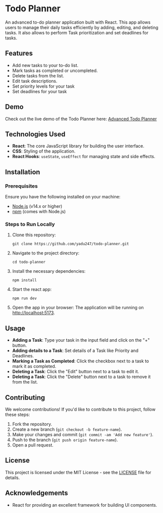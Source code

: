 <!DOCTYPE html>
<html lang="en">
<head>
    <meta charset="UTF-8">
    <meta name="viewport" content="width=device-width, initial-scale=1.0">
</head>
<body>
    <h1>Todo Planner</h1>
    <p>An advanced to-do planner application built with React. This app allows users to manage their daily tasks efficiently by adding, editing, and deleting tasks. It also allows to perform Task prioritization and set deadlines for tasks.</p>
    <h2>Features</h2>
    <ul>
        <li>Add new tasks to your to-do list.</li>
        <li>Mark tasks as completed or uncompleted.</li>
        <li>Delete tasks from the list.</li>
        <li>Edit task descriptions.</li>
        <li>Set priority levels for your task</li>
        <li>Set deadlines for your task</li>
    </ul>
    <h2>Demo</h2>
    <p>Check out the live demo of the Todo Planner here:  
    <a href="https://yadu247.github.io/todo-planner/" target="_blank">Advanced Todo Planner</a></p>
    <h2>Technologies Used</h2>
    <ul>
        <li><strong>React</strong>: The core JavaScript library for building the user interface.</li>
        <li><strong>CSS</strong>: Styling of the application.</li>
        <li><strong>React Hooks</strong>: <code>useState</code>, <code>useEffect</code> for managing state and side effects.</li>
    </ul>
    <h2>Installation</h2>
    <h3>Prerequisites</h3>
    <p>Ensure you have the following installed on your machine:</p>
    <ul>
        <li><a href="https://nodejs.org/" target="_blank">Node.js</a> (v14.x or higher)</li>
        <li><a href="https://npmjs.com" target="_blank">npm</a> (comes with Node.js)</li>
    </ul>
    <h3>Steps to Run Locally</h3>
    <ol>
        <li>Clone this repository:
            <pre><code>git clone https://github.com/yadu247/todo-planner.git</code></pre>
        </li>
        <li>Navigate to the project directory:
            <pre><code>cd todo-planner</code></pre>
        </li>
        <li>Install the necessary dependencies:
            <pre><code>npm install</code></pre>
        </li>
        <li>Start the react app:
            <pre><code>npm run dev</code></pre>
        </li>
        <li>Open the app in your browser:  
            The application will be running on <a href="http://localhost:5173" target="_blank">http://localhost:5173</a>.
        </li>
    </ol>
    <h2>Usage</h2>
    <ul>
        <li><strong>Adding a Task</strong>: Type your task in the input field and click on the "+" button.</li>
        <li><strong>Adding details to a Task</strong>: Set details of a Task like Priority and Deadlines.</li>
        <li><strong>Marking a Task as Completed</strong>: Click the checkbox next to a task to mark it as completed.</li>
        <li><strong>Deleting a Task</strong>: Click the "Edit" button next to a task to edit it.</li>
        <li><strong>Deleting a Task</strong>: Click the "Delete" button next to a task to remove it from the list.</li>
    </ul>
    <h2>Contributing</h2>
    <p>We welcome contributions! If you'd like to contribute to this project, follow these steps:</p>
    <ol>
        <li>Fork the repository.</li>
        <li>Create a new branch (<code>git checkout -b feature-name</code>).</li>
        <li>Make your changes and commit (<code>git commit -am 'Add new feature'</code>).</li>
        <li>Push to the branch (<code>git push origin feature-name</code>).</li>
        <li>Open a pull request.</li>
    </ol>
    <h2>License</h2>
    <p>This project is licensed under the MIT License - see the <a href="LICENSE" target="_blank">LICENSE</a> file for details.</p>
    <h2>Acknowledgements</h2>
    <ul>
        <li>React for providing an excellent framework for building UI components.</li>
    </ul>
</body>
</html>

